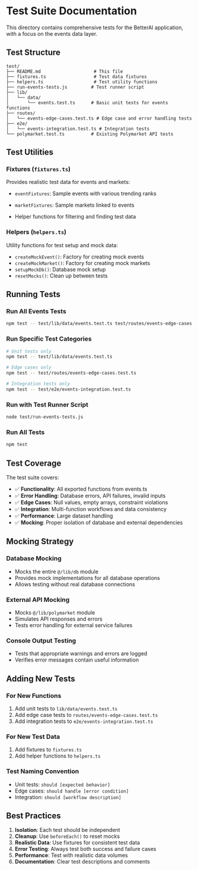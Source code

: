 # Test Suite Documentation

This directory contains comprehensive tests for the BetterAI application, with a focus on the events data layer.

## Test Structure

```
test/
├── README.md                    # This file
├── fixtures.ts                  # Test data fixtures
├── helpers.ts                   # Test utility functions
├── run-events-tests.js         # Test runner script
├── lib/
│   └── data/
│       └── events.test.ts      # Basic unit tests for events functions
├── routes/
│   └── events-edge-cases.test.ts # Edge case and error handling tests
├── e2e/
│   └── events-integration.test.ts # Integration tests
└── polymarket.test.ts          # Existing Polymarket API tests
```


## Test Utilities

### Fixtures (`fixtures.ts`)
Provides realistic test data for events and markets:
- `eventFixtures`: Sample events with various trending ranks
- `marketFixtures`: Sample markets linked to events

- Helper functions for filtering and finding test data

### Helpers (`helpers.ts`)
Utility functions for test setup and mock data:
- `createMockEvent()`: Factory for creating mock events
- `createMockMarket()`: Factory for creating mock markets
- `setupMockDb()`: Database mock setup
- `resetMocks()`: Clean up between tests

## Running Tests

### Run All Events Tests
```bash
npm test -- test/lib/data/events.test.ts test/routes/events-edge-cases.test.ts test/e2e/events-integration.test.ts
```

### Run Specific Test Categories
```bash
# Unit tests only
npm test -- test/lib/data/events.test.ts

# Edge cases only
npm test -- test/routes/events-edge-cases.test.ts

# Integration tests only
npm test -- test/e2e/events-integration.test.ts
```

### Run with Test Runner Script
```bash
node test/run-events-tests.js
```

### Run All Tests
```bash
npm test
```

## Test Coverage

The test suite covers:

- ✅ **Functionality**: All exported functions from events.ts
- ✅ **Error Handling**: Database errors, API failures, invalid inputs
- ✅ **Edge Cases**: Null values, empty arrays, constraint violations
- ✅ **Integration**: Multi-function workflows and data consistency
- ✅ **Performance**: Large dataset handling
- ✅ **Mocking**: Proper isolation of database and external dependencies

## Mocking Strategy

### Database Mocking
- Mocks the entire `@/lib/db` module
- Provides mock implementations for all database operations
- Allows testing without real database connections

### External API Mocking
- Mocks `@/lib/polymarket` module
- Simulates API responses and errors
- Tests error handling for external service failures

### Console Output Testing
- Tests that appropriate warnings and errors are logged
- Verifies error messages contain useful information

## Adding New Tests

### For New Functions
1. Add unit tests to `lib/data/events.test.ts`
2. Add edge case tests to `routes/events-edge-cases.test.ts`
3. Add integration tests to `e2e/events-integration.test.ts`

### For New Test Data
1. Add fixtures to `fixtures.ts`
2. Add helper functions to `helpers.ts`

### Test Naming Convention
- Unit tests: `should [expected behavior]`
- Edge cases: `should handle [error condition]`
- Integration: `should [workflow description]`

## Best Practices

1. **Isolation**: Each test should be independent
2. **Cleanup**: Use `beforeEach()` to reset mocks
3. **Realistic Data**: Use fixtures for consistent test data
4. **Error Testing**: Always test both success and failure cases
5. **Performance**: Test with realistic data volumes
6. **Documentation**: Clear test descriptions and comments 